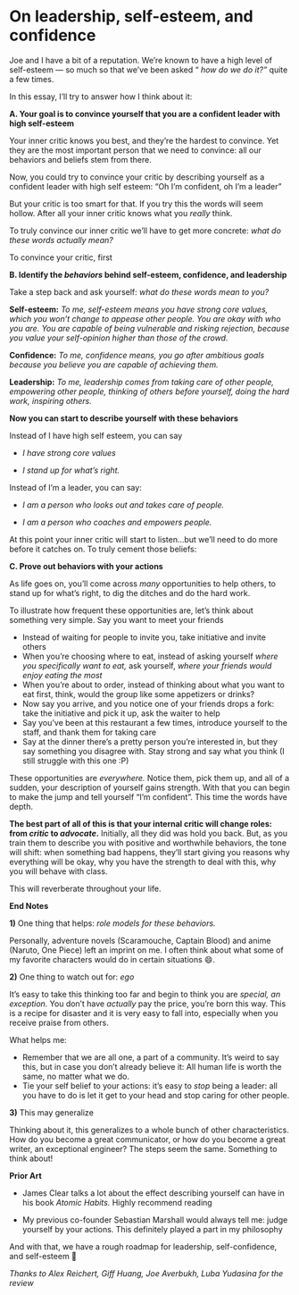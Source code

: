 # On leadership, self-esteem, and confidence


Joe and I have a bit of a reputation. We’re known to have a high level of
self-esteem — so much so that we’ve been asked “ _how do we do it?”_ quite a
few times.

In this essay, I’ll try to answer how I think about it:

 **A. Your goal is to convince yourself that you are a confident leader with
high self-esteem**

Your inner critic knows you best, and they’re the hardest to convince. Yet
they are the most important person that we need to convince: all our behaviors
and beliefs stem from there.

Now, you could try to convince your critic by describing yourself as a
confident leader with high self esteem: “Oh I’m confident, oh I’m a leader”

But your critic is too smart for that. If you try this the words will seem
hollow. After all your inner critic knows what you _really_ think.

To truly convince our inner critic we’ll have to get more concrete: _what do
these words actually mean?_

To convince your critic, first

 **B. Identify the _behaviors_ behind self-esteem, confidence, and
leadership**

Take a step back and ask yourself: _what do these words mean to you?_

 **Self-esteem:** _To me, self-esteem means you have strong core values, which
you won’t change to appease other people. You are okay with who you are. You
are capable of being vulnerable and risking rejection, because you value your
self-opinion higher than those of the crowd._

 **Confidence:** _To me, confidence means, you go after ambitious goals
because you believe you are capable of achieving them._

 **Leadership:** _To me, leadership comes from taking care of other people,
empowering other people, thinking of others before yourself, doing the hard
work, inspiring others._

 **Now you can start to describe yourself with these behaviors**

Instead of I have high self esteem, you can say

  *  _I have strong core values_

  *  _I stand up for what’s right._

Instead of I’m a leader, you can say:

  *  _I am a person who looks out and takes care of people._

  *  _I am a person who coaches and empowers people._

At this point your inner critic will start to listen…but we’ll need to do more
before it catches on. To truly cement those beliefs:

 **C. Prove out behaviors with your actions**

As life goes on, you’ll come across _many_ opportunities to help others, to
stand up for what’s right, to dig the ditches and do the hard work.

To illustrate how frequent these opportunities are, let’s think about
something very simple. Say you want to meet your friends

  * Instead of waiting for people to invite you, take initiative and invite others
  * When you’re choosing where to eat, instead of asking yourself _where you specifically want to eat,_ ask yourself, _where your friends would enjoy eating the most_
  * When you’re about to order, instead of thinking about what you want to eat first, think, would the group like some appetizers or drinks?
  * Now say you arrive, and you notice one of your friends drops a fork: take the initiative and pick it up, ask the waiter to help
  * Say you’ve been at this restaurant a few times, introduce yourself to the staff, and thank them for taking care
  * Say at the dinner there’s a pretty person you’re interested in, but they say something you disagree with. Stay strong and say what you think (I still struggle with this one :P)

These opportunities are _everywhere._ Notice them, pick them up, and all of a
sudden, your description of yourself gains strength. With that you can begin
to make the jump and tell yourself “I’m confident”. This time the words have
depth.

 **The best part of all of this is that your internal critic will change
roles: from _critic_ to _advocate_.** Initially, all they did was hold you
back. But, as you train them to describe you with positive and worthwhile
behaviors, the tone will shift: when something bad happens, they’ll start
giving you reasons why everything will be okay, why you have the strength to
deal with this, why you will behave with class.

This will reverberate throughout your life.

 **End Notes**

 **1)** One thing that helps: _role models for these behaviors._

Personally, adventure novels (Scaramouche, Captain Blood) and anime (Naruto,
One Piece) left an imprint on me. I often think about what some of my favorite
characters would do in certain situations 😄.

 **2)** One thing to watch out for: _ego_

It’s easy to take this thinking too far and begin to think you are _special,
an exception._ You don’t have _actually_ pay the price, you’re born this way.
This is a recipe for disaster and it is very easy to fall into, especially
when you receive praise from others.

What helps me:

  * Remember that we are all one, a part of a community. It’s weird to say this, but in case you don’t already believe it: All human life is worth the same, no matter what we do.
  * Tie your self belief to your actions: it’s easy to _stop_ being a leader: all you have to do is let it get to your head and stop caring for other people.

 **3)** This may generalize

Thinking about it, this generalizes to a whole bunch of other characteristics.
How do you become a great communicator, or how do you become a great writer,
an exceptional engineer? The steps seem the same. Something to think about!

 **Prior Art**

  * James Clear talks a lot about the effect describing yourself can have in his book _Atomic Habits._ Highly recommend reading

  * My previous co-founder Sebastian Marshall would always tell me: judge yourself by your actions. This definitely played a part in my philosophy

And with that, we have a rough roadmap for leadership, self-confidence, and
self-esteem 🙂

 _Thanks to Alex Reichert, Giff Huang, Joe Averbukh, Luba Yudasina for the
review_

